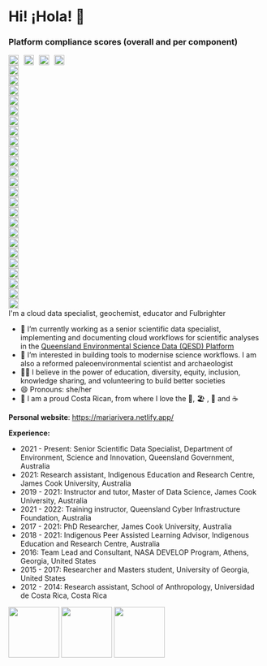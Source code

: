 # Hi! ¡Hola! 👋

### Platform compliance scores (overall and per component)
<div style="display: flex; align-items: center;">
  <img src="https://files.science-data.qld.gov.au/badges/platform-badge.svg" style="height: 20px; margin-right: 10px;">
  <img src="https://files.science-data.qld.gov.au/badges/ADF-badge.svg" style="height: 20px; margin-right: 10px;">
  <img src="https://files.science-data.qld.gov.au/badges/Databricks-badge.svg" style="height: 20px; margin-right: 10px;">
  <img src="https://files.science-data.qld.gov.au/badges/Synapse-badge.svg" style="height: 20px; margin-right: 10px;">
</div> 

<div style="display: flex; align-items: center;">
  <img src="https://files.science-data.qld.gov.au/badges/aurion-badge.svg" alt="aurion Badge" style="height: 20px; margin-right: 10px;"> 
</div>
<div style="display: flex; align-items: center;">
  <img src="https://files.science-data.qld.gov.au/badges/barriers-badge.svg" alt="barriers Badge" style="height: 20px; margin-right: 10px;">
</div>
<div style="display: flex; align-items: center;">
  <img src="https://files.science-data.qld.gov.au/badges/bats-badge.svg" alt="bats Badge" style="height: 20px; margin-right: 10px;">     
</div>
<div style="display: flex; align-items: center;">
  <img src="https://files.science-data.qld.gov.au/badges/chemcentre-badge.svg" alt="chemcentre Badge" style="height: 20px; margin-right: 10px;">
</div>
<div style="display: flex; align-items: center;">
  <img src="https://files.science-data.qld.gov.au/badges/edms-badge.svg" alt="edms Badge" style="height: 20px; margin-right: 10px;">     
</div>
<div style="display: flex; align-items: center;">
  <img src="https://files.science-data.qld.gov.au/badges/etdl-badge.svg" alt="etdl Badge" style="height: 20px; margin-right: 10px;">     
</div>
<div style="display: flex; align-items: center;">
  <img src="https://files.science-data.qld.gov.au/badges/gbrw-badge.svg" alt="gbrw Badge" style="height: 20px; margin-right: 10px;">     
</div>
<div style="display: flex; align-items: center;">
  <img src="https://files.science-data.qld.gov.au/badges/global-badge.svg" alt="global Badge" style="height: 20px; margin-right: 10px;"> 
</div>
<div style="display: flex; align-items: center;">
  <img src="https://files.science-data.qld.gov.au/badges/herbrecs-badge.svg" alt="herbrecs Badge" style="height: 20px; margin-right: 10px;">
</div>
<div style="display: flex; align-items: center;">
  <img src="https://files.science-data.qld.gov.au/badges/hpcct-badge.svg" alt="hpcct Badge" style="height: 20px; margin-right: 10px;">   
</div>
<div style="display: flex; align-items: center;">
  <img src="https://files.science-data.qld.gov.au/badges/luops-badge.svg" alt="luops Badge" style="height: 20px; margin-right: 10px;">   
</div>
<div style="display: flex; align-items: center;">
  <img src="https://files.science-data.qld.gov.au/badges/opendata-badge.svg" alt="opendata Badge" style="height: 20px; margin-right: 10px;">
</div>
<div style="display: flex; align-items: center;">
  <img src="https://files.science-data.qld.gov.au/badges/qbeis-badge.svg" alt="qbeis Badge" style="height: 20px; margin-right: 10px;">   
</div>
<div style="display: flex; align-items: center;">
  <img src="https://files.science-data.qld.gov.au/badges/qberd-badge.svg" alt="qberd Badge" style="height: 20px; margin-right: 10px;">   
</div>
<div style="display: flex; align-items: center;">
  <img src="https://files.science-data.qld.gov.au/badges/qesdcommon-badge.svg" alt="qesdcommon Badge" style="height: 20px; margin-right: 10px;">
</div>
<div style="display: flex; align-items: center;">
  <img src="https://files.science-data.qld.gov.au/badges/sbox-badge.svg" alt="sbox Badge" style="height: 20px; margin-right: 10px;">     
</div>
<div style="display: flex; align-items: center;">
  <img src="https://files.science-data.qld.gov.au/badges/sciops-badge.svg" alt="sciops Badge" style="height: 20px; margin-right: 10px;"> 
</div>
<div style="display: flex; align-items: center;">
  <img src="https://files.science-data.qld.gov.au/badges/seagrass-badge.svg" alt="seagrass Badge" style="height: 20px; margin-right: 10px;">
</div>
<div style="display: flex; align-items: center;">
  <img src="https://files.science-data.qld.gov.au/badges/sharedsrvc-badge.svg" alt="sharedsrvc Badge" style="height: 20px; margin-right: 10px;">
</div>
<div style="display: flex; align-items: center;">
  <img src="https://files.science-data.qld.gov.au/badges/soils-badge.svg" alt="soils Badge" style="height: 20px; margin-right: 10px;">   
</div>
<div style="display: flex; align-items: center;">
  <img src="https://files.science-data.qld.gov.au/badges/template-badge.svg" alt="template Badge" style="height: 20px; margin-right: 10px;">
</div>
<div style="display: flex; align-items: center;">
  <img src="https://files.science-data.qld.gov.au/badges/vegm-badge.svg" alt="vegm Badge" style="height: 20px; margin-right: 10px;">     
</div>
<div style="display: flex; align-items: center;">
  <img src="https://files.science-data.qld.gov.au/badges/wildnet-badge.svg" alt="wildnet Badge" style="height: 20px; margin-right: 10px;">
</div>
<div style="display: flex; align-items: center;">
  <img src="https://files.science-data.qld.gov.au/badges/wqinv-badge.svg" alt="wqinv Badge" style="height: 20px; margin-right: 10px;">   
</div>
I'm a cloud data specialist, geochemist, educator and Fulbrighter

- 🔭 I’m currently working as a senior scientific data specialist, implementing and documenting cloud workflows for scientific analyses in the [Queensland Environmental Science Data (QESD) Platform](https://github.com/qg-qesd/platform)
- 🌱 I’m interested in building tools to modernise science workflows. I am also a reformed paleoenvironmental scientist and archaeologist
- 👐🏼 I believe in the power of education, diversity, equity, inclusion, knowledge sharing, and volunteering to build better societies
- 😄 Pronouns: she/her
- 🏡 I am a proud Costa Rican, from where I love the 🌳, 🏖️ , 🌋 and ☕


**Personal website**: https://mariarivera.netlify.app/

**Experience:**

- 2021 - Present: Senior Scientific Data Specialist, Department of Environment, Science and Innovation, Queensland Government, Australia
- 2021: Research assistant, Indigenous Education and Research Centre, James Cook University, Australia
- 2019 - 2021: Instructor and tutor, Master of Data Science, James Cook University, Australia
- 2021 - 2022: Training instructor, Queensland Cyber Infrastructure Foundation, Australia
- 2017 - 2021: PhD Researcher, James Cook University, Australia
- 2018 - 2021: Indigenous Peer Assisted Learning Advisor, Indigenous Education and Research Centre, Australia
- 2016: Team Lead and Consultant, NASA DEVELOP Program, Athens, Georgia, United States
- 2015 - 2017: Researcher and Masters student, University of Georgia, United States
- 2012 - 2014: Research assistant, School of Anthropology, Universidad de Costa Rica, Costa Rica

<img src="https://files.science-data.qld.gov.au/badges/etdl-badge.svg" width="100">
<img src="https://files.science-data.qld.gov.au/badges/wildnet-badge.svg" width="100">
<img src="https://files.science-data.qld.gov.au/badges/soils-badge.svg" width="100">




